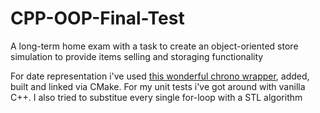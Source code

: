 # CPP-OOP-Final-Test

A long-term home exam with a task to create an object-oriented store simulation to provide items selling and storaging functionality

For date representation i've used [this wonderful chrono wrapper](https://github.com/HowardHinnant/date), added, built and linked via CMake.
For my unit tests i've got around with vanilla C++.
I also tried to substitue every single for-loop with a STL algorithm
